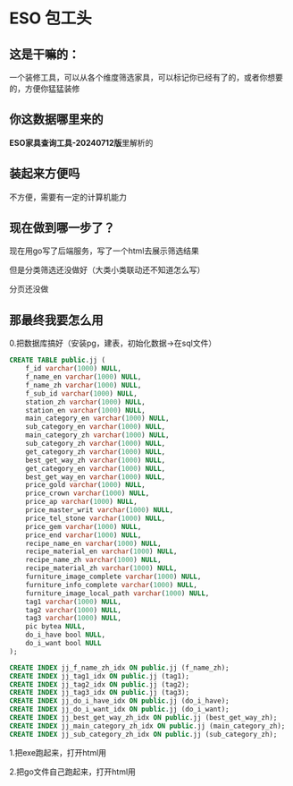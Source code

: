 # ESO 包工头

## 这是干嘛的：

一个装修工具，可以从各个维度筛选家具，可以标记你已经有了的，或者你想要的，方便你猛猛装修

## 你这数据哪里来的

**ESO家具查询工具-20240712版**里解析的

## 装起来方便吗

不方便，需要有一定的计算机能力

## 现在做到哪一步了？

现在用go写了后端服务，写了一个html去展示筛选结果

但是分类筛选还没做好（大类小类联动还不知道怎么写）

分页还没做

## 那最终我要怎么用

0.把数据库搞好（安装pg，建表，初始化数据->在sql文件）

```sql
CREATE TABLE public.jj (
	f_id varchar(1000) NULL,
	f_name_en varchar(1000) NULL,
	f_name_zh varchar(1000) NULL,
	f_sub_id varchar(1000) NULL,
	station_zh varchar(1000) NULL,
	station_en varchar(1000) NULL,
	main_category_en varchar(1000) NULL,
	sub_category_en varchar(1000) NULL,
	main_category_zh varchar(1000) NULL,
	sub_category_zh varchar(1000) NULL,
	get_category_zh varchar(1000) NULL,
	best_get_way_zh varchar(1000) NULL,
	get_category_en varchar(1000) NULL,
	best_get_way_en varchar(1000) NULL,
	price_gold varchar(1000) NULL,
	price_crown varchar(1000) NULL,
	price_ap varchar(1000) NULL,
	price_master_writ varchar(1000) NULL,
	price_tel_stone varchar(1000) NULL,
	price_gem varchar(1000) NULL,
	price_end varchar(1000) NULL,
	recipe_name_en varchar(1000) NULL,
	recipe_material_en varchar(1000) NULL,
	recipe_name_zh varchar(1000) NULL,
	recipe_material_zh varchar(1000) NULL,
	furniture_image_complete varchar(1000) NULL,
	furniture_info_complete varchar(1000) NULL,
	furniture_image_local_path varchar(1000) NULL,
	tag1 varchar(1000) NULL,
	tag2 varchar(1000) NULL,
	tag3 varchar(1000) NULL,
	pic bytea NULL,
	do_i_have bool NULL,
	do_i_want bool NULL
);

CREATE INDEX jj_f_name_zh_idx ON public.jj (f_name_zh);
CREATE INDEX jj_tag1_idx ON public.jj (tag1);
CREATE INDEX jj_tag2_idx ON public.jj (tag2);
CREATE INDEX jj_tag3_idx ON public.jj (tag3);
CREATE INDEX jj_do_i_have_idx ON public.jj (do_i_have);
CREATE INDEX jj_do_i_want_idx ON public.jj (do_i_want);
CREATE INDEX jj_best_get_way_zh_idx ON public.jj (best_get_way_zh);
CREATE INDEX jj_main_category_zh_idx ON public.jj (main_category_zh);
CREATE INDEX jj_sub_category_zh_idx ON public.jj (sub_category_zh);
```

1.把exe跑起来，打开html用

2.把go文件自己跑起来，打开html用
